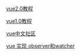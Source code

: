 [vue2.0教程](https://vuefe.cn/guide/)

[vue1.0教程](http://cn.vuejs.org/guide/)

[vue中文社区](http://www.vue-js.com/)

[vue 实现 observer和watcher](https://segmentfault.com/a/1190000004384515)
